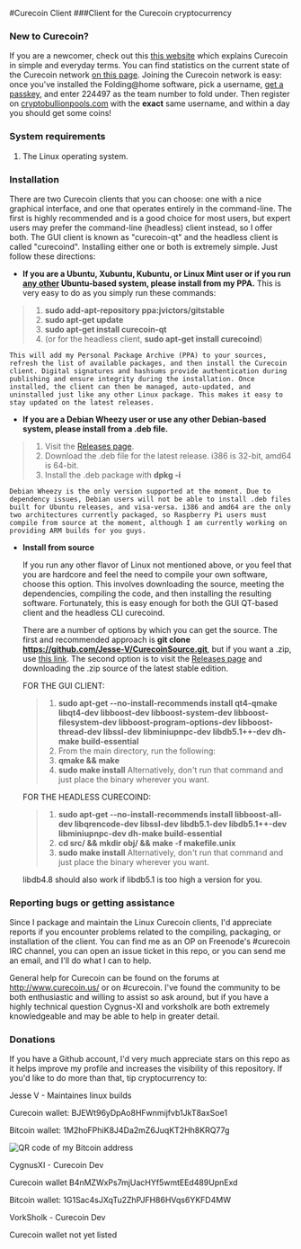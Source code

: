 #Curecoin Client
###Client for the Curecoin cryptocurrency

### New to Curecoin?

If you are a newcomer, check out this [this website](http://curecoin.net/) which explains Curecoin in simple and everyday terms. You can find statistics on the current state of the Curecoin network [on this page](http://stats.curecoinfolding.com/). Joining the Curecoin network is easy: once you've installed the Folding@home software, pick a username, [get a passkey](http://folding.stanford.edu/home/faq/faq-passkey/), and enter 224497 as the team number to fold under. Then register on [cryptobullionpools.com](https://www.cryptobullionpools.com/) with the **exact** same username, and within a day you should get some coins!

### System requirements

1. The Linux operating system.

### Installation

There are two Curecoin clients that you can choose: one with a nice graphical interface, and one that operates entirely in the command-line. The first is highly recommended and is a good choice for most users, but expert users may prefer the command-line (headless) client instead, so I offer both. The GUI client is known as "curecoin-qt" and the headless client is called "curecoind". Installing either one or both is extremely simple. Just follow these directions:

* **If you are a Ubuntu, Xubuntu, Kubuntu, or Linux Mint user or if you run [any other](http://tinyurl.com/ubuntu-derivatives) Ubuntu-based system, please install from my PPA.** This is very easy to do as you simply run these commands:
> 1. **sudo add-apt-repository ppa:jvictors/gitstable**
> 2. **sudo apt-get update**
> 3. **sudo apt-get install curecoin-qt**
> 4. (or for the headless client, **sudo apt-get install curecoind**)

    This will add my Personal Package Archive (PPA) to your sources, refresh the list of available packages, and then install the Curecoin client. Digital signatures and hashsums provide authentication during publishing and ensure integrity during the installation. Once installed, the client can then be managed, auto-updated, and uninstalled just like any other Linux package. This makes it easy to stay updated on the latest releases.

* **If you are a Debian Wheezy user or use any other Debian-based system, please install from a .deb file.**
> 1. Visit the [Releases page](https://github.com/Jesse-V/CurecoinSource/releases).
> 2. Download the .deb file for the latest release. i386 is 32-bit, amd64 is 64-bit.
> 3. Install the .deb package with **dpkg -i**

    Debian Wheezy is the only version supported at the moment. Due to dependency issues, Debian users will not be able to install .deb files built for Ubuntu releases, and visa-versa. i386 and amd64 are the only two architectures currently packaged, so Raspberry Pi users must compile from source at the moment, although I am currently working on providing ARM builds for you guys.

* **Install from source**

    If you run any other flavor of Linux not mentioned above, or you feel that you are hardcore and feel the need to compile your own software, choose this option. This involves downloading the source, meeting the dependencies, compiling the code, and then installing the resulting software. Fortunately, this is easy enough for both the GUI QT-based client and the headless CLI curecoind.

    There are a number of options by which you can get the source. The first and recommended approach is **git clone https://github.com/Jesse-V/CurecoinSource.git**, but if you want a .zip, use [this link](https://github.com/Jesse-V/CurecoinSource/archive/master.zip). The second option is to visit the [Releases page](https://github.com/Jesse-V/CurecoinSource/releases) and downloading the .zip source of the latest stable edition.

    FOR THE GUI CLIENT:

    > 1. **sudo apt-get --no-install-recommends install qt4-qmake libqt4-dev libboost-dev libboost-system-dev libboost-filesystem-dev libboost-program-options-dev libboost-thread-dev libssl-dev libminiupnpc-dev libdb5.1++-dev dh-make build-essential**
    > 2. From the main directory, run the following:
    > 3. **qmake && make**
    > 4. **sudo make install** Alternatively, don't run that command and just place the binary wherever you want.

    FOR THE HEADLESS CURECOIND:

    > 1. **sudo apt-get --no-install-recommends install libboost-all-dev libqrencode-dev libssl-dev libdb5.1-dev libdb5.1++-dev libminiupnpc-dev dh-make build-essential**
    > 2. **cd src/ && mkdir obj/ && make -f makefile.unix**
    > 4. **sudo make install** Alternatively, don't run that command and just place the binary wherever you want.

    libdb4.8 should also work if libdb5.1 is too high a version for you.

### Reporting bugs or getting assistance

Since I package and maintain the Linux Curecoin clients, I'd appreciate reports if you encounter problems related to the compiling, packaging, or installation of the client. You can find me as an OP on Freenode's #curecoin IRC channel, you can open an issue ticket in this repo, or you can send me an email, and I'll do what I can to help.

General help for Curecoin can be found on the forums at http://www.curecoin.us/ or on #curecoin. I've found the community to be both enthusiastic and willing to assist so ask around, but if you have a highly technical question Cygnus-XI and vorksholk are both extremely knowledgeable and may be able to help in greater detail.

### Donations

If you have a Github account, I'd very much appreciate stars on this repo as it helps improve my profile and increases the visibility of this repository. If you'd like to do more than that, tip cryptocurrency to:

Jesse V - Maintaines linux builds

Curecoin wallet: BJEWt96yDpAo8HFwnmijfvb1JkT8axSoe1

Bitcoin wallet: 1M2hoFPhiK8J4Da2mZ6JuqKT2Hh8KRQ77g

![](http://tuxnet-opti980.main.usu.edu/unlistedDir/pics/BTC_addr.png "QR code of my Bitcoin address")

CygnusXI - Curecoin Dev

Curecoin wallet B4nMZWxPs7mjUacHYf5wmtEEd489UpnExd

Bitcoin wallet: 1G1Sac4sJXqTu2ZhPJFH86HVqs6YKFD4MW

VorkSholk - Curecoin Dev

Curecoin wallet not yet listed
